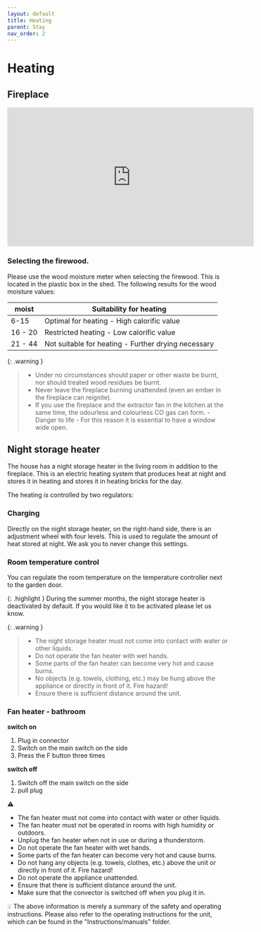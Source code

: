 ```yaml
---
layout: default
title: Heating
parent: Stay
nav_order: 2
---
```


# Heating

## Fireplace

<iframe width="560" height="315" src="https://www.youtube.com/embed/eMPVtMreSGc" title="YouTube video player" frameborder="0" allow="accelerometer; autoplay; clipboard-write; encrypted-media; gyroscope; picture-in-picture; web-share" allowfullscreen></iframe>


### Selecting the firewood.

Please use the wood moisture meter when selecting the firewood. This is located in the plastic box in the shed. The following results for the wood moisture values:

| moist | Suitability for heating |
| --- | --- |
| 6-15  | Optimal for heating - High calorific value |
| 16 - 20 | Restricted heating - Low calorific value |
| 21 - 44 | Not suitable for heating - Further drying necessary |

{: .warning }
> - Under no circumstances should paper or other waste be burnt, nor should treated wood residues be burnt.
> - Never leave the fireplace burning unattended (even an ember in the fireplace can reignite).
> - If you use the fireplace and the extractor fan in the kitchen at the same time, the odourless and colourless CO gas can form. - Danger to life - For this reason it is essential to have a window wide open.

## Night storage heater

The house has a night storage heater in the living room in addition to the fireplace.
This is an electric heating system that produces heat at night and stores it in heating
and stores it in heating bricks for the day.

The heating is controlled by two regulators:

### Charging

Directly on the night storage heater, on the right-hand side, there is an adjustment wheel with four levels. This is used to regulate the amount of heat stored at night. We ask you to never change this settings.

### Room temperature control

You can regulate the room temperature on the temperature controller next to the garden door. 

{: .highlight }
During the summer months, the night storage heater is deactivated by default. If you would like it to be activated please let us know.

{: .warning }
> - The night storage heater must not come into contact with water or other liquids.
> - Do not operate the fan heater with wet hands.
> - Some parts of the fan heater can become very hot and cause burns.
> - No objects (e.g. towels, clothing, etc.) may be hung above the appliance or directly in front of it. Fire hazard!
> - Ensure there is sufficient distance around the unit.








### Fan heater - bathroom

**switch on**

1. Plug in connector
2. Switch on the main switch on the side
3. Press the F button three times

**switch off**

1. Switch off the main switch on the side
2. pull plug

<aside>
⚠️

- The fan heater must not come into contact with water or other liquids.
- The fan heater must not be operated in rooms with high humidity or outdoors.
- Unplug the fan heater when not in use or during a thunderstorm.
- Do not operate the fan heater with wet hands.
- Some parts of the fan heater can become very hot and cause burns.
- Do not hang any objects (e.g. towels, clothes, etc.) above the unit or directly in front of it. Fire hazard!
- Do not operate the appliance unattended.
- Ensure that there is sufficient distance around the unit.
- Make sure that the convector is switched off when you plug it in.
</aside>

<aside>
💡 The above information is merely a summary of the safety and operating instructions. Please also refer to the operating instructions for the unit, which can be found in the "Instructions/manuals" folder.

</aside>





